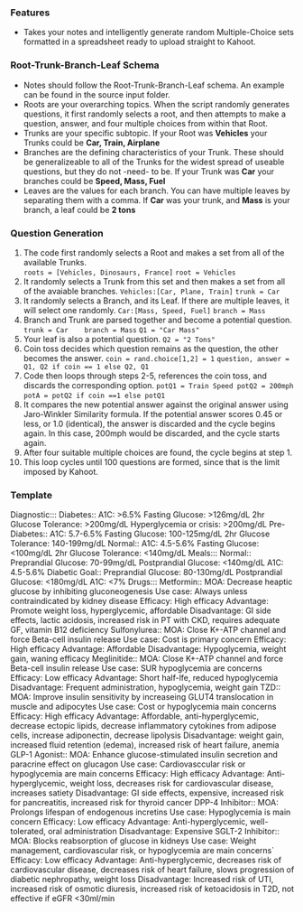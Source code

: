 ### Features

- Takes your notes and intelligently generate random Multiple-Choice sets formatted in a spreadsheet ready to upload straight to Kahoot. 

### Root-Trunk-Branch-Leaf Schema
- Notes should follow the Root-Trunk-Branch-Leaf schema. An example can be found in the source input folder.
- Roots are your overarching topics. When the script randomly generates questions, it first randomly selects a root, and then attempts to make a question, answer, and four multiple choices from within that Root.
- Trunks are your specific subtopic. If your Root was **Vehicles** your Trunks could be **Car, Train, Airplane**
- Branches are the defining characteristics of your Trunk. These should be generalizeable to all of the Trunks for the widest spread of useable questions, but they do not -need- to be. If your Trunk was **Car** your branches could be **Speed, Mass, Fuel**
- Leaves are the values for each branch. You can have multiple leaves by separating them with a comma. If **Car** was your trunk, and **Mass** is your branch, a leaf could be **2 tons**

### Question Generation
1. The code first randomly selects a Root and makes a set from all of the available Trunks.  
`roots = [Vehicles, Dinosaurs, France]`
`root = Vehicles`
2.  It randomly selects a Trunk from this set and then makes a set from all of the avaiable branches.
`Vehicles:[Car, Plane, Train]`
`trunk = Car`
3. It randomly selects a Branch, and its Leaf. If there are multiple leaves, it will select one randomly.
`Car:[Mass, Speed, Fuel]`
`branch = Mass`
4. Branch and Trunk are parsed together and become a potential question.
`trunk = Car    branch = Mass`
`Q1 = "Car Mass"`
5.  Your leaf is also a potential question.
`Q2 = "2 Tons"`
6. Coin toss decides which question remains as the question, the other becomes the answer. 
`coin = rand.choice[1,2] = 1`
`question, answer = Q1, Q2 if coin == 1 else Q2, Q1`
7. Code then loops through steps 2-5, references the coin toss, and discards the corresponding option.
`potQ1 = Train Speed potQ2 = 200mph`
`potA = potQ2 if coin ==1 else potQ1`
8. It compares the new potential answer against the original answer using Jaro-Winkler Similarity formula. If the potential answer scores 0.45 or less, or 1.0 (identical),  the answer is discarded and the cycle begins again. In this case, 200mph would be discarded, and the cycle starts again.
9. After four suitable multiple choices are found, the cycle begins at step 1.
10. This loop cycles until 100 questions are formed, since that is the limit imposed by Kahoot.

### Template
Diagnostic:::
	Diabetes::
		A1C: >6.5%
		Fasting Glucose: >126mg/dL
		2hr Glucose Tolerance: >200mg/dL
		Hyperglycemia or crisis: >200mg/dL
	Pre-Diabetes::
		A1C: 5.7-6.5%
		Fasting Glucose: 100-125mg/dL
		2hr Glucose Tolerance: 140-199mg/dL
	Normal::
		A1C: 4.5-5.6%
		Fasting Glucose: <100mg/dL
		2hr Glucose Tolerance: <140mg/dL
Meals:::
		Normal::
			Preprandial Glucose: 70-99mg/dL
			Postprandial Glucose: <140mg/dL
			A1C: 4.5-5.6%
		Diabetic Goal::
			Preprandial Glucose: 80-130mg/dL
			Postprandial Glucose: <180mg/dL
			A1C: <7%
Drugs:::
		Metformin::
			MOA: Decrease heaptic glucose by inhibiting gluconeogenesis
			Use case: Always unless contraindicated by kidney disease
			Efficacy: High efficacy
			Advantage: Promote weight loss, hyperglycemic, affordable
			Disadvantage: GI side effects, lactic acidosis, increased risk in PT with CKD, requires adequate GF, vitamin B12 deficiency
		Sulfonylurea::
			MOA: Close K+-ATP channel and force Beta-cell insulin release
			Use case: Cost is primary concern
			Efficacy: High efficacy
			Advantage: Affordable
			Disadvantage: Hypoglycemia, weight gain, waning efficacy
		Meglinitide::
			MOA: Close K+-ATP channel and force Beta-cell insulin release
			Use case: SUR hypoglycemia are concerns
			Efficacy: Low efficacy
			Advantage: Short half-lfe, reduced hypoglycemia
			Disadvantage: Frequent administration, hypoglycemia, weight gain
		TZD::
			MOA: Improve insulin sensitivity by increaseing GLUT4 translocation in muscle and adipocytes
			Use case: Cost or hypoglycemia main concerns
			Efficacy: High efficacy
			Advantage: Affordable, anti-hyperglycemic, decrease ectopic lipids, decrease inflammatory cytokines from adipose cells, increase adiponectin, decrease lipolysis
			Disadvantage: weight gain, increased fluid retention (edema), increased risk of heart failure, anemia
		GLP-1 Agonist::
			MOA: Enhance glucose-stimulated insulin secretion and paracrine effect on glucagon
			Use case: Cardiovasccular risk or hypoglycemia are main concerns
			Efficacy: High efficacy
			Advantage: Anti-hyperglycemic, weight loss, decreases risk for cardiovascular disease, increases satiety
			Disadvantage: GI side effects, expensive, increased risk for pancreatitis, increased risk for thyroid cancer
		DPP-4 Inhibitor::
			MOA: Prolongs lifespan of endogenous incretins
			Use case: Hypoglycemia is main concern
			Efficacy: Low efficacy
			Advantage: Anti-hyperglycemic, well-tolerated, oral administration
			Disadvantage: Expensive
		SGLT-2 Inhibitor::
			MOA: Blocks reabsorption of glucose in kidneys
			Use case: Weight management, cardiovascular risk, or hypoglycemia are main concerns`
			Efficacy: Low efficacy
			Advantage: Anti-hyperglycemic, decreases risk of cardiovascular disease, decreases risk of heart failure, slows progression of diabetic nephropathy, weight loss
			Disadvantage: Increased risk of UTI, increased risk of osmotic diuresis, increased risk of ketoacidosis in T2D, not effective if eGFR <30ml/min
$$$$
